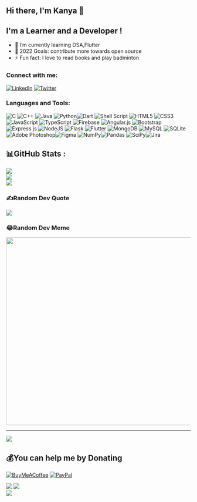 <link rel="stylesheet" href="https://cdn.jsdelivr.net/gh/devicons/devicon@v2.15.1/devicon.min.css"> 

## Hi there, I'm Kanya  👋 

## I'm a Learner and a Developer !

- 🌱 I’m currently learning DSA,Flutter
- 🥅 2022 Goals: contribute more towards open source
- ⚡ Fun fact: I love to read books and play badminton

### Connect with me:

[![LinkedIn](https://img.shields.io/badge/LinkedIn-%230077B5.svg?logo=linkedin&logoColor=white)](https://linkedin.com/in/kanyalakshmi-g-b875a41b3)  [![Twitter](https://img.shields.io/badge/Twitter-%231DA1F2.svg?logo=Twitter&logoColor=white)](https://twitter.com/kanyalakshmig) 

### Languages and Tools:

<!-- <img align="left" alt="Visual Studio Code" width="26px" src="https://cdn.jsdelivr.net/gh/devicons/devicon/icons/vscode/vscode-original.svg" style="padding-right:10px;" />
<img align="left" alt="C" width="26px" src="./img/c.svg" style="padding-right:10px;" />
<img align="left" alt="C++" width="26px" src="./img/cpp.svg" style="padding-right:10px;" />
<img align="left" alt="Python" width="26px" src="./img/python.svg" style="padding-right:10px;" />
<img align="left" alt="HTML5" width="26px" src="https://cdn.jsdelivr.net/gh/devicons/devicon/icons/html5/html5-original.svg" style="padding-right:10px;" />
<img align="left" alt="CSS3" width="26px" src="https://cdn.jsdelivr.net/gh/devicons/devicon/icons/css3/css3-original.svg" style="padding-right:10px;" />
<img align="left" alt="JavaScript" width="26px" src="https://cdn.jsdelivr.net/gh/devicons/devicon/icons/javascript/javascript-original.svg" style="padding-right:10px;" />
<img align="left" alt="Typescript" width="26px" src="./img/typescript.svg" style="padding-right:10px;" />
<img align="left" alt="Angular" width="26px" src="./img/angular.svg" style="padding-right:10px;" />
<img align="left" alt="Node.js" width="26px" src="https://cdn.jsdelivr.net/gh/devicons/devicon/icons/nodejs/nodejs-original.svg" style="padding-right:10px;" />      
<img align="left" alt="MongoDB" width="26px" src="https://cdn.jsdelivr.net/gh/devicons/devicon/icons/mongodb/mongodb-original.svg" style="padding-right:10px;" />
<img align="left" alt="MySQL" width="26px" src="https://cdn.jsdelivr.net/gh/devicons/devicon/icons/mysql/mysql-original.svg" style="padding-right:10px;" />
<img align="left" alt="Git" width="26px" src="https://cdn.jsdelivr.net/gh/devicons/devicon/icons/git/git-original.svg" style="padding-right:10px;" />
<img align="left" width="26px" src="https://cdn.jsdelivr.net/gh/devicons/devicon/icons/bash/bash-original.svg"  style="padding-right:10px;"/>
<img  align="left" width="26px"  alt="linux" src="https://cdn.jsdelivr.net/gh/devicons/devicon/icons/linux/linux-original.svg" style="padding-right:10px;" />
<img align="left" width="26px" alt="ubuntu" src="https://cdn.jsdelivr.net/gh/devicons/devicon/icons/ubuntu/ubuntu-plain.svg" style="padding-right:10px;" />
 <img align="left" width="26px" alt="premierepro" src="https://cdn.jsdelivr.net/gh/devicons/devicon/icons/premierepro/premierepro-original.svg"  style="padding-right:10px;"/>
<img align="left" width="26px" alt="pandas" src="https://cdn.jsdelivr.net/gh/devicons/devicon/icons/pandas/pandas-original-wordmark.svg"  style="padding-right:10px;"/><img  width="26px" alt="numpy" src="https://cdn.jsdelivr.net/gh/devicons/devicon/icons/numpy/numpy-original-wordmark.svg" /><img  width="26px" alt="" src="https://cdn.jsdelivr.net/gh/devicons/devicon/icons/npm/npm-original-wordmark.svg"/><img  width="26px" alt="figma" src="https://cdn.jsdelivr.net/gh/devicons/devicon/icons/figma/figma-original.svg"  />
<img  width="26px" src="https://cdn.jsdelivr.net/gh/devicons/devicon/icons/aftereffects/aftereffects-original.svg"s />
<img  width="26px" src="https://cdn.jsdelivr.net/gh/devicons/devicon/icons/flutter/flutter-original.svg" /> -->



![C](https://img.shields.io/badge/c-%2300599C.svg?style=for-the-badge&logo=c&logoColor=white) ![C++](https://img.shields.io/badge/c++-%2300599C.svg?style=for-the-badge&logo=c%2B%2B&logoColor=white) ![Java](https://img.shields.io/badge/java-%23ED8B00.svg?style=for-the-badge&logo=java&logoColor=white) ![Python](https://img.shields.io/badge/python-3670A0?style=for-the-badge&logo=python&logoColor=ffdd54)![Dart](https://img.shields.io/badge/dart-%230175C2.svg?style=for-the-badge&logo=dart&logoColor=white) ![Shell Script](https://img.shields.io/badge/shell_script-%23121011.svg?style=for-the-badge&logo=gnu-bash&logoColor=white) ![HTML5](https://img.shields.io/badge/html5-%23E34F26.svg?style=for-the-badge&logo=html5&logoColor=white) ![CSS3](https://img.shields.io/badge/css3-%231572B6.svg?style=for-the-badge&logo=css3&logoColor=white) ![JavaScript](https://img.shields.io/badge/javascript-%23323330.svg?style=for-the-badge&logo=javascript&logoColor=%23F7DF1E) ![TypeScript](https://img.shields.io/badge/typescript-%23007ACC.svg?style=for-the-badge&logo=typescript&logoColor=white) ![Firebase](https://img.shields.io/badge/firebase-%23039BE5.svg?style=for-the-badge&logo=firebase)  ![Angular.js](https://img.shields.io/badge/angular.js-%23E23237.svg?style=for-the-badge&logo=angularjs&logoColor=white) ![Bootstrap](https://img.shields.io/badge/bootstrap-%23563D7C.svg?style=for-the-badge&logo=bootstrap&logoColor=white)![Express.js](https://img.shields.io/badge/express.js-%23404d59.svg?style=for-the-badge&logo=express&logoColor=%2361DAFB) ![NodeJS](https://img.shields.io/badge/node.js-6DA55F?style=for-the-badge&logo=node.js&logoColor=white) ![Flask](https://img.shields.io/badge/flask-%23000.svg?style=for-the-badge&logo=flask&logoColor=white) ![Flutter](https://img.shields.io/badge/Flutter-%2302569B.svg?style=for-the-badge&logo=Flutter&logoColor=white) ![MongoDB](https://img.shields.io/badge/MongoDB-%234ea94b.svg?style=for-the-badge&logo=mongodb&logoColor=white) ![MySQL](https://img.shields.io/badge/mysql-%2300f.svg?style=for-the-badge&logo=mysql&logoColor=white) ![SQLite](https://img.shields.io/badge/sqlite-%2307405e.svg?style=for-the-badge&logo=sqlite&logoColor=white)![Adobe Photoshop](https://img.shields.io/badge/adobephotoshop-%2331A8FF.svg?style=for-the-badge&logo=adobephotoshop&logoColor=white)![Figma](https://img.shields.io/badge/figma-%23F24E1E.svg?style=for-the-badge&logo=figma&logoColor=white) ![NumPy](https://img.shields.io/badge/numpy-%23013243.svg?style=for-the-badge&logo=numpy&logoColor=white)![Pandas](https://img.shields.io/badge/pandas-%23150458.svg?style=for-the-badge&logo=pandas&logoColor=white) ![SciPy](https://img.shields.io/badge/SciPy-%230C55A5.svg?style=for-the-badge&logo=scipy&logoColor=%white)![Jira](https://img.shields.io/badge/jira-%230A0FFF.svg?style=for-the-badge&logo=jira&logoColor=white)

## 📊GitHub Stats :
![](https://github-readme-stats.vercel.app/api?username=adityar224&theme=dark&hide_border=true&include_all_commits=false&count_private=false)<br/>
![](https://github-readme-streak-stats.herokuapp.com/?user=adityar224&theme=dark&hide_border=true)<br/>
![](https://github-readme-stats.vercel.app/api/top-langs/?username=adityar224&theme=dark&hide_border=true&include_all_commits=false&count_private=false&layout=compact)

### ✍️Random Dev Quote
![](https://quotes-github-readme.vercel.app/api?type=horizontal&theme=dark)

### 😂Random Dev Meme
<img src="https://random-memer.herokuapp.com/" width="512px"/>

---
![](https://visitcount.itsvg.in/api?id=adityar224&icon=5&color=1)

  ## 💰You can help me by Donating
  [![BuyMeACoffee](https://img.shields.io/badge/Buy%20Me%20a%20Coffee-ffdd00?style=for-the-badge&logo=buy-me-a-coffee&logoColor=black)](https://buymeacoffee.com/adeeteya) [![PayPal](https://img.shields.io/badge/PayPal-00457C?style=for-the-badge&logo=paypal&logoColor=white)](https://paypal.me/adeeteya) 

  



![](https://github-readme-stats.vercel.app/api?username=ramumaha&theme=dark&hide_border=true&include_all_commits=false&count_private=false)
![](https://github-readme-streak-stats.herokuapp.com/?user=ramumaha&theme=dark&hide_border=true)<br/>
![](https://github-readme-stats.vercel.app/api/top-langs/?username=ramumaha&theme=dark&hide_border=true&include_all_commits=false&count_private=false&layout=compact)



[twitter]: https://twitter.com/kanyalakshmig

[linkedin]: https://www.linkedin.com/in/kanyalakshmi-g-b875a41b3/
